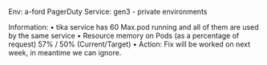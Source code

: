Env: a-ford
PagerDuty Service: gen3 - private environments

Information:
  •	tika service has 60 Max.pod running and all of them are used by the same service
  •	Resource memory on Pods (as a percentage of request)
  57% / 50% (Current/Target)
  •	Action: Fix will be worked on next week, in meantime we can ignore.
